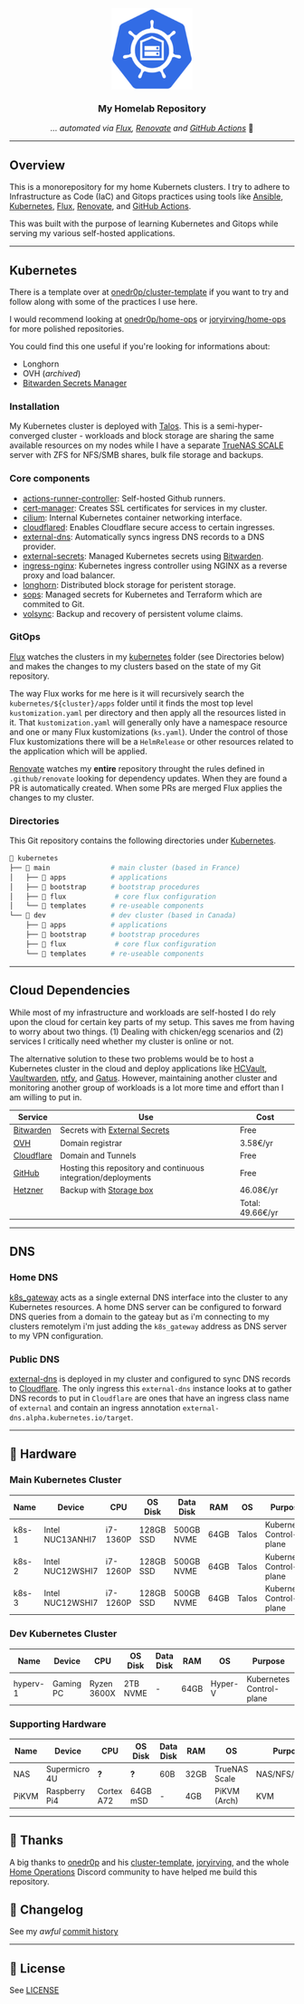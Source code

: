 <div align="center">

<img src="https://raw.githubusercontent.com/h-wb/home-ops/main/docs/src/assets/icons/logo.png" align="center" width="144px" height="144px"/>


### My Homelab Repository

_... automated via [Flux](https://fluxcd.io), [Renovate](https://github.com/renovatebot/renovate) and [GitHub Actions](https://github.com/features/actions)_ 🤖

</div>

---

## Overview

This is a monorepository for my home Kubernets clusters. I try to adhere to Infrastructure as Code (IaC) and Gitops practices using tools like [Ansible](https://www.ansible.com/), [Kubernetes](https://kubernetes.io/), [Flux](https://github.com/fluxcd/flux2), [Renovate](https://github.com/renovatebot/renovate), and [GitHub Actions](https://github.com/features/actions).

This was built with the purpose of learning Kubernetes and Gitops while serving my various self-hosted applications.

---

## Kubernetes

There is a template over at [onedr0p/cluster-template](https://github.com/onedr0p/cluster-template) if you want to try and follow along with some of the practices I use here.

I would recommend looking at [onedr0p/home-ops](https://github.com/onedr0p/home-ops) or [joryirving/home-ops](https://github.com/joryirving/home-ops) for more polished repositories.

You could find this one useful if you're looking for informations about:
- Longhorn
- OVH (*archived*)
- [Bitwarden Secrets Manager](https://external-secrets.io/latest/provider/bitwarden-secrets-manager/)

### Installation

My Kubernetes cluster is deployed with [Talos](https://www.talos.dev). This is a semi-hyper-converged cluster - workloads and block storage are sharing the same available resources on my nodes while I have a separate [TrueNAS SCALE](https://www.truenas.com/truenas-scale/) server with ZFS for NFS/SMB shares, bulk file storage and backups.

### Core components

- [actions-runner-controller](https://github.com/actions/actions-runner-controller): Self-hosted Github runners.
- [cert-manager](https://github.com/cert-manager/cert-manager): Creates SSL certificates for services in my cluster.
- [cilium](https://github.com/cilium/cilium): Internal Kubernetes container networking interface.
- [cloudflared](https://github.com/cloudflare/cloudflared): Enables Cloudflare secure access to certain ingresses.
- [external-dns](https://github.com/kubernetes-sigs/external-dns): Automatically syncs ingress DNS records to a DNS provider.
- [external-secrets](https://github.com/external-secrets/external-secrets/): Managed Kubernetes secrets using [Bitwarden](https://bitwarden.com/).
- [ingress-nginx](https://github.com/kubernetes/ingress-nginx): Kubernetes ingress controller using NGINX as a reverse proxy and load balancer.
- [longhorn](https://github.com/longhorn/longhorn): Distributed block storage for peristent storage.
- [sops](https://github.com/getsops/sops): Managed secrets for Kubernetes and Terraform which are commited to Git.
- [volsync](https://github.com/backube/volsync): Backup and recovery of persistent volume claims.

### GitOps

[Flux](https://github.com/fluxcd/flux2) watches the clusters in my [kubernetes](./kubernetes/) folder (see Directories below) and makes the changes to my clusters based on the state of my Git repository.

The way Flux works for me here is it will recursively search the `kubernetes/${cluster}/apps` folder until it finds the most top level `kustomization.yaml` per directory and then apply all the resources listed in it. That `kustomization.yaml` will generally only have a namespace resource and one or many Flux kustomizations (`ks.yaml`). Under the control of those Flux kustomizations there will be a `HelmRelease` or other resources related to the application which will be applied.

[Renovate](https://github.com/renovatebot/renovate) watches my **entire** repository throught the rules defined in `.github/renovate` looking for dependency updates. When they are found a PR is automatically created. When some PRs are merged Flux applies the changes to my cluster.

### Directories

This Git repository contains the following directories under [Kubernetes](./kubernetes/).

```sh
📁 kubernetes
├── 📁 main               # main cluster (based in France)
│   ├── 📁 apps           # applications
│   ├── 📁 bootstrap      # bootstrap procedures
│   ├── 📁 flux            # core flux configuration
│   └── 📁 templates      # re-useable components
└── 📁 dev                # dev cluster (based in Canada)
    ├── 📁 apps           # applications
    ├── 📁 bootstrap      # bootstrap procedures
    ├── 📁 flux            # core flux configuration
    └── 📁 templates      # re-useable components
```

---

## Cloud Dependencies

While most of my infrastructure and workloads are self-hosted I do rely upon the cloud for certain key parts of my setup. This saves me from having to worry about two things. (1) Dealing with chicken/egg scenarios and (2) services I critically need whether my cluster is online or not.

The alternative solution to these two problems would be to host a Kubernetes cluster in the cloud and deploy applications like [HCVault](https://www.vaultproject.io/), [Vaultwarden](https://github.com/dani-garcia/vaultwarden), [ntfy](https://ntfy.sh/), and [Gatus](https://gatus.io/). However, maintaining another cluster and monitoring another group of workloads is a lot more time and effort than I am willing to put in.

| Service                                     | Use                                                               | Cost           |
|---------------------------------------------|-------------------------------------------------------------------|----------------|
| [Bitwarden](https://bitwarden.com/)         | Secrets with [External Secrets](https://external-secrets.io/)     | Free        |
| [OVH](https://www.ovhcloud.com)             | Domain registrar                                                  | 3.58€/yr        |
| [Cloudflare](https://www.cloudflare.com/)     | Domain and Tunnels                                                | Free       |
| [GitHub](https://github.com/)               | Hosting this repository and continuous integration/deployments    | Free           |
| [Hetzner](https://www.hetzner.com/)               | Backup with [Storage box](https://www.hetzner.com/storage/storage-box/)    | 46.08€/yr          |
|                                             |                                                                   | Total: 49.66€/yr |

---

## DNS

### Home DNS

[k8s_gateway](https://github.com/ori-edge/k8s_gateway) acts as a single external DNS interface into the cluster to any Kubernetes resources. A home DNS server can be configured to forward DNS queries from a domain to the gateay but as i'm connecting to my clusters remotelym i'm just adding the `k8s_gateway` address as DNS server to my VPN configuration.

### Public DNS

[external-dns](https://github.com/kubernetes-sigs/external-dns) is deployed in my cluster and configured to sync DNS records to [Cloudflare](https://www.cloudflare.com/). The only ingress this `external-dns` instance looks at to gather DNS records to put in `Cloudflare` are ones that have an ingress class name of `external` and contain an ingress annotation `external-dns.alpha.kubernetes.io/target`.

---

## 🔧 Hardware

### Main Kubernetes Cluster

| Name  | Device         | CPU       | OS Disk   | Data Disk | RAM  | OS    | Purpose           |
|-------|----------------|-----------|-----------|-----------|------|-------|-------------------|
| k8s-1 | Intel NUC13ANHI7   | i7-1360P | 128GB SSD | 500GB NVME  | 64GB | Talos | Kubernetes Control-plane |
| k8s-2 | Intel NUC12WSHI7   | i7-1260P | 128GB SSD | 500GB NVME  | 64GB | Talos | Kubernetes Control-plane |
| k8s-3 | Intel NUC12WSHI7   | i7-1260P | 128GB SSD | 500GB NVME  | 64GB | Talos | Kubernetes Control-plane |

### Dev Kubernetes Cluster

| Name  | Device         | CPU       | OS Disk   | Data Disk | RAM  | OS    | Purpose           |
|-------|----------------|-----------|-----------|-----------|------|-------|-------------------|
| hyperv-1 | Gaming PC   | Ryzen 3600X | 2TB NVME | -  | 64GB | Hyper-V | Kubernetes Control-plane |

### Supporting Hardware

| Name   | Device         | CPU           | OS Disk    | Data Disk  | RAM   | OS           | Purpose        |
|--------|----------------|---------------|------------|------------|-------|--------------|----------------|
| NAS    | Supermicro 4U        | **?**     | **?**   | 60B | 32GB | TrueNAS Scale       | NAS/NFS/Backup |
| PiKVM  | Raspberry Pi4  | Cortex A72    | 64GB mSD   | -          | 4GB   | PiKVM (Arch) | KVM            |

---

## 🤝 Thanks

A big thanks to [onedr0p](https://github.com/onedr0p) and his [cluster-template](https://github.com/onedr0p/cluster-template), [joryirving](https://github.com/joryirving), and the whole [Home Operations](https://discord.gg/home-operations) Discord community to have helped me build this repository.


## 📜 Changelog

See my _awful_ [commit history](https://github.com/h-wb/home-ops/commits/main)

---

## 🔏 License

See [LICENSE](./LICENSE)
